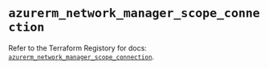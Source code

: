 # `azurerm_network_manager_scope_connection`

Refer to the Terraform Registory for docs: [`azurerm_network_manager_scope_connection`](https://www.terraform.io/docs/providers/azurerm/r/network_manager_scope_connection).
